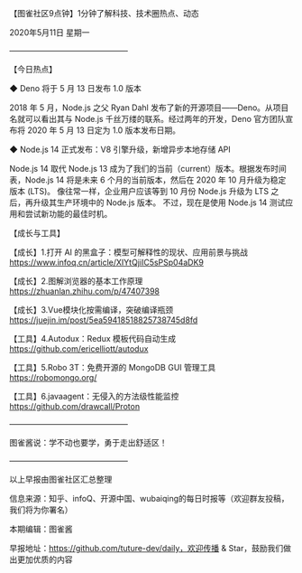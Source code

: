 【图雀社区9点钟】1分钟了解科技、技术圈热点、动态

2020年5月11日  星期一

———————————————

【今日热点】 

 ◆ Deno 将于 5 月 13 日发布 1.0 版本

2018 年 5 月，Node.js 之父 Ryan Dahl 发布了新的开源项目——Deno。从项目名就可以看出其与 Node.js 千丝万缕的联系。经过两年的开发，Deno 官方团队宣布将 2020 年 5 月 13 日定为 1.0 版本发布日期。

 ◆ Node.js 14 正式发布：V8 引擎升级，新增异步本地存储 API

Node.js 14 取代 Node.js 13 成为了我们的当前（current）版本。根据发布时间表，Node.js 14 将是未来 6 个月的当前版本，然后在 2020 年 10 月升级为稳定版本 (LTS)。 像往常一样，企业用户应该等到 10 月份 Node.js 升级为 LTS 之后，再升级其生产环境中的 Node.js 版本。 不过，现在是使用 Node.js 14 测试应用和尝试新功能的最佳时机。

【成长与工具】

【成长】1.打开 AI 的黑盒子：模型可解释性的现状、应用前景与挑战 https://www.infoq.cn/article/XIYtQjiIC5sPSp04aDK9

【成长】2.图解浏览器的基本工作原理 https://zhuanlan.zhihu.com/p/47407398

【成长】3.Vue模块化按需编译，突破编译瓶颈 https://juejin.im/post/5ea59418518825738745d8fd

【工具】4.Autodux：Redux 模板代码自动生成 https://github.com/ericelliott/autodux

【工具】5.Robo 3T：免费开源的 MongoDB GUI 管理工具 https://robomongo.org/

【工具】6.javaagent：无侵入的方法级性能监控 https://github.com/drawcall/Proton

——————————————— 

图雀酱说：学不动也要学，勇于走出舒适区！

———————————————

以上早报由图雀社区汇总整理   

信息来源：知乎、infoQ、开源中国、wubaiqing的每日时报等（欢迎群友投稿，我们将为你署名）

本期编辑：图雀酱

早报地址：https://github.com/tuture-dev/daily，欢迎传播 & Star，鼓励我们做出更加优质的内容